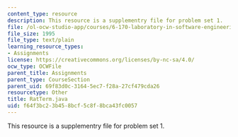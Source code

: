```yaml
---
content_type: resource
description: This resource is a supplementry file for problem set 1.
file: /ol-ocw-studio-app/courses/6-170-laboratory-in-software-engineering-fall-2005/f64f3bc23b458bcf5c8f8bca43fc0057_RatTerm.java
file_size: 1995
file_type: text/plain
learning_resource_types:
- Assignments
license: https://creativecommons.org/licenses/by-nc-sa/4.0/
ocw_type: OCWFile
parent_title: Assignments
parent_type: CourseSection
parent_uid: 69f83d0c-3164-5ec7-f28a-27cf479cda26
resourcetype: Other
title: RatTerm.java
uid: f64f3bc2-3b45-8bcf-5c8f-8bca43fc0057
---
```

This resource is a supplementry file for problem set 1.